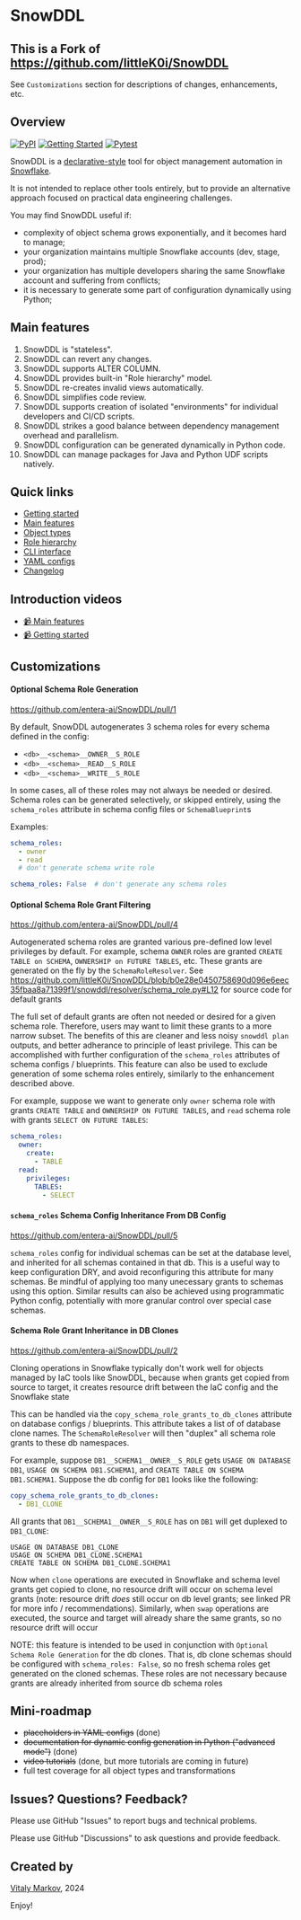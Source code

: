 # SnowDDL

## This is a Fork of https://github.com/littleK0i/SnowDDL

See `Customizations` section for descriptions of changes, enhancements, etc.

## Overview

[![PyPI](https://badge.fury.io/py/snowddl.svg)](https://badge.fury.io/py/snowddl)
[![Getting Started](https://github.com/littleK0i/SnowDDL/actions/workflows/getting_started.yml/badge.svg)](https://github.com/littleK0i/SnowDDL/actions/workflows/getting_started.yml)
[![Pytest](https://github.com/littleK0i/SnowDDL/actions/workflows/pytest.yml/badge.svg)](https://github.com/littleK0i/SnowDDL/actions/workflows/pytest.yml)

SnowDDL is a [declarative-style](https://www.snowflake.com/blog/embracing-agile-software-delivery-and-devops-with-snowflake/) tool for object management automation in [Snowflake](http://snowflake.com).

It is not intended to replace other tools entirely, but to provide an alternative approach focused on practical data engineering challenges.

You may find SnowDDL useful if:

- complexity of object schema grows exponentially, and it becomes hard to manage;
- your organization maintains multiple Snowflake accounts (dev, stage, prod);
- your organization has multiple developers sharing the same Snowflake account and suffering from conflicts;
- it is necessary to generate some part of configuration dynamically using Python;

## Main features

1. SnowDDL is "stateless".
2. SnowDDL can revert any changes.
3. SnowDDL supports ALTER COLUMN.
4. SnowDDL provides built-in "Role hierarchy" model.
5. SnowDDL re-creates invalid views automatically.
6. SnowDDL simplifies code review.
7. SnowDDL supports creation of isolated "environments" for individual developers and CI/CD scripts.
8. SnowDDL strikes a good balance between dependency management overhead and parallelism.
9. SnowDDL configuration can be generated dynamically in Python code.
10. SnowDDL can manage packages for Java and Python UDF scripts natively.

## Quick links

- [Getting started](https://docs.snowddl.com/getting-started)
- [Main features](https://docs.snowddl.com/features)
- [Object types](https://docs.snowddl.com/object-types)
- [Role hierarchy](https://docs.snowddl.com/guides/role-hierarchy)
- [CLI interface](https://docs.snowddl.com/basic/cli)
- [YAML configs](https://docs.snowddl.com/basic/yaml-configs)
- [Changelog](/CHANGELOG.md)

## Introduction videos

- [:video_camera: Main features](https://www.youtube.com/watch?v=e5K4jmlxvWc "SnowDDL: Main Features")
- [:video_camera: Getting started](https://www.youtube.com/watch?v=OtMebyQizRA "SnowDDL: Getting Started")

## Customizations

#### Optional Schema Role Generation

https://github.com/entera-ai/SnowDDL/pull/1

By default, SnowDDL autogenerates 3 schema roles for every schema defined in the config:

* `<db>__<schema>__OWNER__S_ROLE`
* `<db>__<schema>__READ__S_ROLE`
* `<db>__<schema>__WRITE__S_ROLE`

In some cases, all of these roles may not always be needed or desired. Schema roles can be generated
selectively, or skipped entirely, using the `schema_roles` attribute in schema config files or `SchemaBlueprint`s

Examples:

```yaml
schema_roles:
  - owner
  - read
  # don't generate schema write role
```

```yaml
schema_roles: False  # don't generate any schema roles
```

#### Optional Schema Role Grant Filtering

https://github.com/entera-ai/SnowDDL/pull/4

Autogenerated schema roles are granted various pre-defined low level privileges by default. For example,
schema `OWNER` roles are granted `CREATE TABLE on SCHEMA`, `OWNERSHIP on FUTURE TABLES`, etc. These grants
are generated on the fly by the `SchemaRoleResolver`. See
https://github.com/littleK0i/SnowDDL/blob/b0e28e0450758690d096e6eec35fbaa8a71399f1/snowddl/resolver/schema_role.py#L12
for source code for default grants

The full set of default grants are often not needed or desired for a given schema role. Therefore, users
may want to limit these grants to a more narrow subset. The benefits of this are cleaner and less noisy
`snowddl plan` outputs, and better adherance to principle of least privilege. This can be accomplished with
further configuration of the `schema_roles` attributes of schema configs / blueprints. This feature can also
be used to exclude generation of some schema roles entirely, similarly to the enhancement described above.

For example, suppose we want to generate only `owner` schema role with grants `CREATE TABLE` and `OWNERSHIP ON FUTURE TABLES`,
and `read` schema role with grants `SELECT ON FUTURE TABLES`:

```yaml
schema_roles:
  owner:
    create:
      - TABLE
  read:
    privileges:
      TABLES:
        - SELECT
```

#### `schema_roles` Schema Config Inheritance From DB Config

https://github.com/entera-ai/SnowDDL/pull/5

`schema_roles` config for individual schemas can be set at the database level, and inherited for all
schemas contained in that db. This is a useful way to keep configuration DRY, and avoid reconfiguring
this attribute for many schemas. Be mindful of applying too many unecessary grants to schemas using this
option. Similar results can also be achieved using programmatic Python config, potentially with more
granular control over special case schemas.

#### Schema Role Grant Inheritance in DB Clones

https://github.com/entera-ai/SnowDDL/pull/2

Cloning operations in Snowflake typically don't work well for objects managed by IaC tools like SnowDDL,
because when grants get copied from source to target, it creates resource drift between the IaC config 
and the Snowflake state

This can be handled via the `copy_schema_role_grants_to_db_clones` attribute on database configs / blueprints.
This attribute takes a list of of database clone names. The `SchemaRoleResolver` will then "duplex" all schema
role grants to these db namespaces.

For example, suppose `DB1__SCHEMA1__OWNER__S_ROLE` gets `USAGE ON DATABASE DB1`, `USAGE ON SCHEMA DB1.SCHEMA1`,
and `CREATE TABLE ON SCHEMA DB1.SCHEMA1`. Suppose the db config for `DB1` looks like the following:

```yaml
copy_schema_role_grants_to_db_clones:
  - DB1_CLONE
```

All grants that `DB1__SCHEMA1__OWNER__S_ROLE` has on `DB1` will get duplexed to `DB1_CLONE`:

```
USAGE ON DATABASE DB1_CLONE
USAGE ON SCHEMA DB1_CLONE.SCHEMA1
CREATE TABLE ON SCHEMA DB1_CLONE.SCHEMA1
```

Now when `clone` operations are executed in Snowflake and schema level grants get copied to clone, no
resource drift will occur on schema level grants (note: resource drift _does_ still occur on db level
grants; see linked PR for more info / recommendations). Similarly, when `swap` operations are executed,
the source and target will already share the same grants, so no resource drift will occur

NOTE: this feature is intended to be used in conjunction with `Optional Schema Role Generation` for the
db clones. That is, db clone schemas should be configured with `schema_roles: False`, so no fresh schema
roles get generated on the cloned schemas. These roles are not necessary because grants are already inherited
from source db schema roles

## Mini-roadmap

- ~~placeholders in YAML configs~~ (done)
- ~~documentation for dynamic config generation in Python ("advanced mode")~~ (done)
- ~~video tutorials~~ (done, but more tutorials are coming in future)
- full test coverage for all object types and transformations

## Issues? Questions? Feedback?

Please use GitHub "Issues" to report bugs and technical problems.

Please use GitHub "Discussions" to ask questions and provide feedback.

## Created by
[Vitaly Markov](https://www.linkedin.com/in/markov-vitaly/), 2024

Enjoy!
